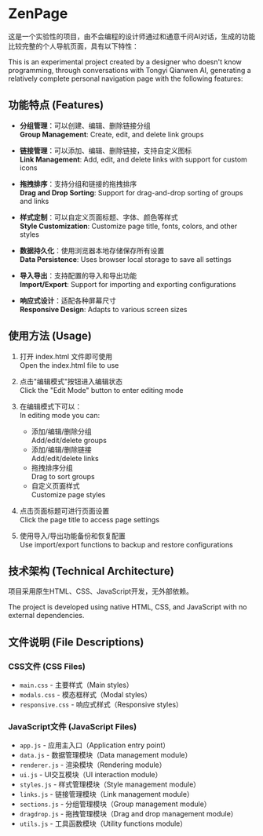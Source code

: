 # ZenPage

这是一个实验性的项目，由不会编程的设计师通过和通意千问AI对话，生成的功能比较完整的个人导航页面，具有以下特性：

This is an experimental project created by a designer who doesn't know programming, through conversations with Tongyi Qianwen AI, generating a relatively complete personal navigation page with the following features:

## 功能特点 (Features)

- **分组管理**：可以创建、编辑、删除链接分组  
  **Group Management**: Create, edit, and delete link groups

- **链接管理**：可以添加、编辑、删除链接，支持自定义图标  
  **Link Management**: Add, edit, and delete links with support for custom icons

- **拖拽排序**：支持分组和链接的拖拽排序  
  **Drag and Drop Sorting**: Support for drag-and-drop sorting of groups and links

- **样式定制**：可以自定义页面标题、字体、颜色等样式  
  **Style Customization**: Customize page title, fonts, colors, and other styles

- **数据持久化**：使用浏览器本地存储保存所有设置  
  **Data Persistence**: Uses browser local storage to save all settings

- **导入导出**：支持配置的导入和导出功能  
  **Import/Export**: Support for importing and exporting configurations

- **响应式设计**：适配各种屏幕尺寸  
  **Responsive Design**: Adapts to various screen sizes

## 使用方法 (Usage)

1. 打开 index.html 文件即可使用  
   Open the index.html file to use

2. 点击"编辑模式"按钮进入编辑状态  
   Click the "Edit Mode" button to enter editing mode

3. 在编辑模式下可以：  
   In editing mode you can:
   - 添加/编辑/删除分组  
     Add/edit/delete groups
   - 添加/编辑/删除链接  
     Add/edit/delete links
   - 拖拽排序分组  
     Drag to sort groups
   - 自定义页面样式  
     Customize page styles

4. 点击页面标题可进行页面设置  
   Click the page title to access page settings

5. 使用导入/导出功能备份和恢复配置  
   Use import/export functions to backup and restore configurations

## 技术架构 (Technical Architecture)

项目采用原生HTML、CSS、JavaScript开发，无外部依赖。

The project is developed using native HTML, CSS, and JavaScript with no external dependencies.

## 文件说明 (File Descriptions)

### CSS文件 (CSS Files)
- `main.css` - 主要样式（Main styles）
- `modals.css` - 模态框样式（Modal styles）
- `responsive.css` - 响应式样式（Responsive styles）

### JavaScript文件 (JavaScript Files)
- `app.js` - 应用主入口（Application entry point）
- `data.js` - 数据管理模块（Data management module）
- `renderer.js` - 渲染模块（Rendering module）
- `ui.js` - UI交互模块（UI interaction module）
- `styles.js` - 样式管理模块（Style management module）
- `links.js` - 链接管理模块（Link management module）
- `sections.js` - 分组管理模块（Group management module）
- `dragdrop.js` - 拖拽管理模块（Drag and drop management module）
- `utils.js` - 工具函数模块（Utility functions module）
